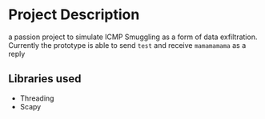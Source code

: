 # Project Description 
a passion project to simulate ICMP Smuggling as a form of data exfiltration. Currently the prototype is able to send `test` and receive `mamamamama` as a reply

## Libraries used 
- Threading
- Scapy 
